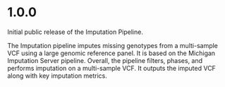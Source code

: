 # 1.0.0

Initial public release of the Imputation Pipeline. 

The Imputation pipeline imputes missing genotypes from a multi-sample VCF using a large genomic reference panel. 
It is based on the Michigan Imputation Server pipeline. Overall, the pipeline filters, phases, and performs imputation 
on a multi-sample VCF. It outputs the imputed VCF along with key imputation metrics.
